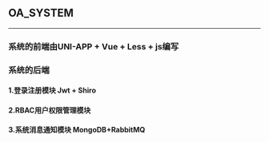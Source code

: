 ## OA_SYSTEM
***
###  系统的前端由UNI-APP + Vue + Less + js编写
###  系统的后端
#### 1.登录注册模块 Jwt + Shiro
#### 2.RBAC用户权限管理模块
#### 3.系统消息通知模块 MongoDB+RabbitMQ

